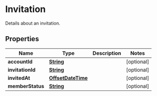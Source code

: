 

# Invitation

Details about an invitation.

## Properties

| Name | Type | Description | Notes |
|------------ | ------------- | ------------- | -------------|
|**accountId** | [**String**](String.md) |  |  [optional] |
|**invitationId** | [**String**](String.md) |  |  [optional] |
|**invitedAt** | [**OffsetDateTime**](OffsetDateTime.md) |  |  [optional] |
|**memberStatus** | [**String**](String.md) |  |  [optional] |



